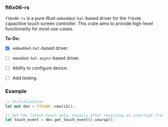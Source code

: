 ### ft6x06-rs
`ft6x06-rs` is a pure-Rust `embedded-hal`-based driver for the `ft6x06` capacitive touch screen controller. This crate aims to provide high-level functionality for most use-cases.

**To-Do:**
- [x] `embedded-hal`-based driver.
- [ ] `emedded-hal-async`-based driver.
- [ ] Ability to configure device.
- [ ] Add testing.


### Example
```rs
// Initialization
let mut dev = FT6x06::new(i2c);

// Get the latest touch data. Usually after receiving an interrupt from the device.
let touch_event = dev.get_touch_event().unwrap();
```
